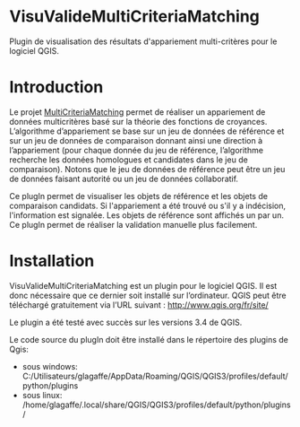 # VisuValideMultiCriteriaMatching

Plugin de visualisation des résultats d'appariement multi-critères pour le logiciel QGIS.

# Introduction

Le projet [MultiCriteriaMatching](https://github.com/IGNF/MultiCriteriaMatching) permet de réaliser un appariement de données multicritères 
basé sur la théorie des fonctions de croyances. L’algorithme d’appariement se base sur un jeu de données de référence et sur un jeu de données 
de comparaison donnant ainsi une direction à l’appariement (pour chaque donnée du jeu de référence, l’algorithme recherche les données 
homologues et candidates dans le jeu de comparaison). Notons que le jeu de données de référence peut être un jeu de données faisant autorité 
ou un jeu de données collaboratif.

Ce plugIn permet de visualiser les objets de référence et les objets de comparaison candidats. 
Si l'appariement a été trouvé ou s'il y a indécision, l'information est signalée. Les objets de référence sont affichés un par un. 
Ce plugIn permet de réaliser la validation manuelle plus facilement.


# Installation

VisuValideMultiCriteriaMatching est un plugin pour le logiciel QGIS. Il est donc nécessaire que ce dernier soit installé sur l’ordinateur. 
QGIS peut être téléchargé gratuitement via l’URL suivant : http://www.qgis.org/fr/site/

Le plugin a été testé avec succès sur les versions 3.4 de QGIS. 

Le code source du plugIn doit être installé dans le répertoire des plugins de Qgis:
* sous windows: C:/Utilisateurs/glagaffe/AppData/Roaming/QGIS/QGIS3/profiles/default/python/plugins
* sous linux: /home/glagaffe/.local/share/QGIS/QGIS3/profiles/default/python/plugins/